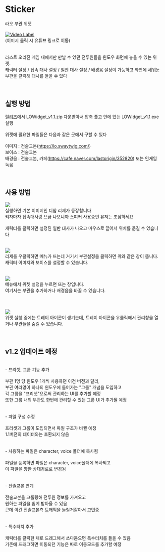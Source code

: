 # Sticker
라오 부관 위젯<br/>
<br/>
[![Video Label](http://img.youtube.com/vi/m7khtpxACvs/0.jpg)](https://youtu.be/m7khtpxACvs?t=0s)<br/>
(이미지 클릭 시 유튜브 링크로 이동)<br/>
<br/>
<br/>
라스트 오리진 게임 내에서만 만날 수 있던 전투원들을 윈도우 화면에 놓을 수 있는 위젯.<br/>
캐릭터 설정 / 접속 대사 설정 / 일반 대사 설정 / 배경음 설정이 가능하고 화면에 세워둔 부관을 클릭해 대사를 들을 수 있다<br/>
<br/>
<br/>
## 실행 방법
<a href="https://github.com/CheeseCake116/Sticker/releases">릴리즈</a>에서 LOWidget_v1.1.zip 다운받아서 압축 풀고 안에 있는 LOWidget_v1.1.exe 실행<br/>
<br/>
위젯에 필요한 파일들은 다음과 같은 곳에서 구할 수 있다<br/>
<br/>
이미지 : 전술교본(https://lo.swaytwig.com/)<br/>
보이스 : 전술교본<br/>
배경음 : 전술교본, 카페(https://cafe.naver.com/lastorigin/352820) 또는 인게임 녹음<br/>
<br/>
<br/>
## 사용 방법
<img src="https://ac.namu.la/20220411sac/2f36ccbcdcfa3e3b5c05f64d58099ede3277dadf183980c45739f4e02d6fdee5.png"/>
<br/>
실행하면 기본 이미지인 디얍 리제가 등장합니다<br/>
켜자마자 접속대사랑 브금 나오니까 스피커 사용중인 유저는 조심하세요<br/>
<br/>
캐릭터를 클릭하면 설정된 일반 대사가 나오고 마우스로 끌어서 위치를 옮길 수 있습니다<br/>
<br/>
<br/>
<img src="https://ac2-p2.namu.la/20220506sac2/f80d6029680db267477ec1330a99e93b408b1585501670c78b82049dc24debd0.png?type=orig"/>
<br/>
리제를 우클릭하면 메뉴가 뜨는데 거기서 부관설정을 클릭하면 위와 같은 창이 뜹니다.<br/>
캐릭터 이미지와 보이스를 설정할 수 있습니다.<br/>
<br/>
<br/>
<img src="https://ac.namu.la/20220411sac/34ec07fd8854ae64c75f1c980eabd70d7d3a07a635cc2865f01e7061526aeb9a.png"/>
<br/>
메뉴에서 위젯 설정을 누르면 뜨는 창입니다.<br/>
여기서는 부관을 추가하거나 배경음을 바꿀 수 있습니다.<br/>
<br/>
<br/>
<br/>
<img src="https://ac.namu.la/20220411sac/c433c01bc79319b42239270bfec5e523c4efa4cb7ac22b86b83906e413ff46c6.png"/>
<br/>
위젯 실행 중에는 트레이 아이콘이 생기는데, 트레이 아이콘을 우클릭해서 관리창을 열거나 부관들을 숨길 수 있습니다.
<br/>
<br/>
<br/>

## v1.2 업데이트 예정
<br/>
- 프리셋, 그룹 기능 추가<br/>
<br/>
부관 1명 당 윈도우 1개씩 사용하던 이전 버전과 달리,<br/>
부관 여러명이 하나의 윈도우에 들어가는 "그룹" 개념을 도입하고<br/>
각 그룹을 "프리셋"으로써 관리하는 UI를 추가할 예정<br/>
또한 그룹 내의 부관도 한번에 관리할 수 있는 그룹 UI가 추가될 예정<br/>
<br/><br/>
- 파일 구성 수정<br/>
<br/>
프리셋과 그룹이 도입되면서 파일 구조가 바뀔 예정<br/>
1.1버전의 데이터와는 호환되지 않음<br/>
<br/><br/>
- 사용하는 파일은 character, voice 폴더에 복사됨<br/>
<br/>
파일을 등록하면 파일은 character, voice폴더에 복사되고<br/>
이 파일을 향한 상대경로로 변경됨<br/>
<br/><br/>
- 전술교본 연계<br/>
<br/>
전술교본을 크롤링해 전투원 정보를 가져오고<br/>
원하는 파일을 쉽게 받아올 수 있음<br/>
근데 이건 전술교본측 트래픽을 늘릴거같아서 고민중<br/>
<br/><br/>
- 특수터치 추가<br/>
<br/>
캐릭터를 클릭한 채로 드래그해서 쓰다듬으면 특수터치를 들을 수 있음<br/>
기존에 드래그하면 이동되던 기능은 따로 이동모드를 추가할 예정<br/>
